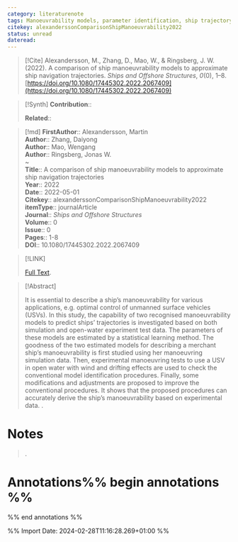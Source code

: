 ```yaml
---
category: literaturenote
tags: Manoeuvrability models, parameter identification, ship trajectory, statistical regression
citekey: alexanderssonComparisonShipManoeuvrability2022
status: unread
dateread:
---
```


> [!Cite]
> Alexandersson, M., Zhang, D., Mao, W., & Ringsberg, J. W. (2022). A comparison of ship manoeuvrability models to approximate ship navigation trajectories. _Ships and Offshore Structures_, _0_(0), 1–8. [https://doi.org/10.1080/17445302.2022.2067409](https://doi.org/10.1080/17445302.2022.2067409)

>[!Synth]
>**Contribution**:: 
>
>**Related**:: 
>

>[!md]
> **FirstAuthor**:: Alexandersson, Martin  
> **Author**:: Zhang, Daiyong  
> **Author**:: Mao, Wengang  
> **Author**:: Ringsberg, Jonas W.  
~    
> **Title**:: A comparison of ship manoeuvrability models to approximate ship navigation trajectories  
> **Year**:: 2022  
> **Date**:: 2022-05-01  
> **Citekey**:: alexanderssonComparisonShipManoeuvrability2022  
> **itemType**:: journalArticle  
> **Journal**:: *Ships and Offshore Structures*  
> **Volume**:: 0  
> **Issue**:: 0   
> **Pages**:: 1-8  
> **DOI**:: 10.1080/17445302.2022.2067409    

> [!LINK] 
>
>  [Full Text](file://C:/Zotero/storage/CZ78R4X5/Alexandersson%20et%20al.%20-%202022%20-%20A%20comparison%20of%20ship%20manoeuvrability%20models%20to%20app.pdf).

> [!Abstract]
>
> It is essential to describe a ship’s manoeuvrability for various applications, e.g. optimal control of unmanned surface vehicles (USVs). In this study, the capability of two recognised manoeuvrability models to predict ships’ trajectories is investigated based on both simulation and open-water experiment test data. The parameters of these models are estimated by a statistical learning method. The goodness of the two estimated models for describing a merchant ship’s manoeuvrability is first studied using her manoeuvring simulation data. Then, experimental manoeuvring tests to use a USV in open water with wind and drifting effects are used to check the conventional model identification procedures. Finally, some modifications and adjustments are proposed to improve the conventional procedures. It shows that the proposed procedures can accurately derive the ship’s manoeuvrability based on experimental data.
>.
> 
# Notes
>.


# Annotations%% begin annotations %%


%% end annotations %%

%% Import Date: 2024-02-28T11:16:28.269+01:00 %%
